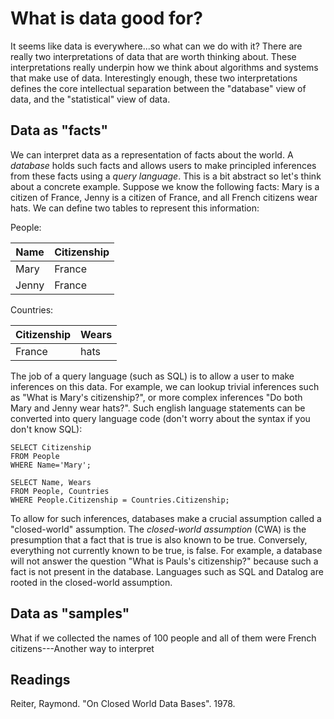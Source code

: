 # What is data good for?
It seems like data is everywhere...so what can we do with it? There are really two interpretations of data that are worth thinking about. These interpretations really underpin how we think about algorithms and systems that make use of data. Interestingly enough, these two interpretations defines the core intellectual separation between the "database" view of data, and the "statistical" view of data.

## Data as "facts"
We can interpret data as a representation of facts about the world. A *database* holds such facts and allows users to make principled inferences from these facts using a *query language*. This is a bit abstract so let's think about a concrete example. Suppose we know the following facts: Mary is a citizen of France, Jenny is a citizen of France, and all French citizens wear hats. We can define two tables to represent this information:

People:

| Name  | Citizenship |
|-------|-------------|
| Mary  | France      |
| Jenny | France      |

Countries:

| Citizenship | Wears |
|-------------|-------|
| France      | hats  |

The job of a query language (such as SQL) is to allow a user to make inferences on this data. For example, we can lookup trivial inferences such as "What is Mary's citizenship?", or more complex inferences "Do both Mary and Jenny wear hats?". Such english language statements can be converted into query language code (don't worry about the syntax if you don't know SQL):
```
SELECT Citizenship
FROM People
WHERE Name='Mary';

SELECT Name, Wears
FROM People, Countries
WHERE People.Citizenship = Countries.Citizenship;
```

To allow for such inferences, databases make a crucial assumption called a "closed-world" assumption. The *closed-world assumption* (CWA) is the presumption that a fact that is true is also known to be true. Conversely, everything not currently known to be true, is false. For example, a database will not answer the question "What is Pauls's citizenship?" because such a fact is not present in the database. Languages such as SQL and Datalog are rooted in the closed-world assumption.

## Data as "samples"
What if we collected the names of 100 people and all of them were French citizens---Another way to interpret 


## Readings
Reiter, Raymond. "On Closed World Data Bases". 1978.
